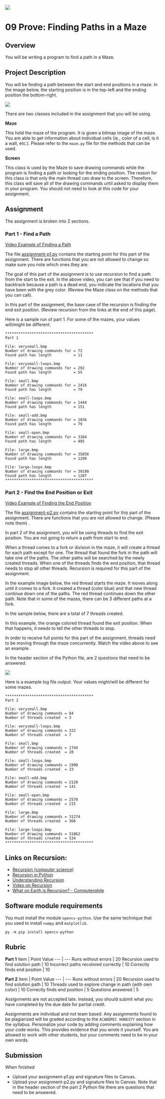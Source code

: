 ![](../../banner.png)

# 09 Prove: Finding Paths in a Maze

## Overview

You will be writing a program to find a path in a Maze.

## Project Description

You will be finding a path between the start and end positions in a maze.  In the image below, the starting position is in the top-left and the ending position the bottom-right.

![](maze.png)

There are two classes included in the assignment that you will be using.

**Maze**

This hold the maze of the program.  It is given a bitmap image of the maze.  You are able to get information about individual cells (ie., color of a cell, is it a wall, etc.).  Please refer to the `maze.py` file for the methods that can be used.

**Screen**

This class is used by the Maze to save drawing commands while the program is finding a path or looking for the ending position.  The reason for this class is that only the main thread can draw to the screen.  Therefore, this class will save all of the drawing commands until asked to display them in your program.  You should not need to look at this code for your assignment.

## Assignment

The assignment is broken into 2 sections.

### Part 1 - Find a Path

[Video Example of Finding a Path](find_path.mp4)

The file [assignment-p1.py](assignment-p1.py) contains the starting point for this part of the assignment.  There are functions that you are not allowed to change so make sure you note which ones they are.

The goal of this part of the assignment is to use recursion to find a path from the start to the exit.  In the above video, you can see that if you need to backtrack because a path is a dead end, you indicate the locations that you have been with the grey color. (Review the Maze class on the methods that you can call).

In this part of the assignment, the base case of the recursion is finding the end exit position.  (Review recursion from the links at the end of this page).

Here is a sample run of part 1.  For some of the mazes, your values will/might be different.

```
****************************************
Part 1

File: verysmall.bmp
Number of drawing commands for = 72
Found path has length          = 11

File: verysmall-loops.bmp
Number of drawing commands for = 292
Found path has length          = 55

File: small.bmp
Number of drawing commands for = 2416
Found path has length          = 79

File: small-loops.bmp
Number of drawing commands for = 1444
Found path has length          = 151

File: small-odd.bmp
Number of drawing commands for = 1836
Found path has length          = 79

File: small-open.bmp
Number of drawing commands for = 3184
Found path has length          = 405

File: large.bmp
Number of drawing commands for = 35856
Found path has length          = 1299

File: large-loops.bmp
Number of drawing commands for = 39180
Found path has length          = 1287
****************************************
```


### Part 2 - Find the End Position or Exit

[Video Example of Finding the End Position](find_end_position.mp4)

The file [assignment-p2.py](assignment-p1.py) contains the starting point for this part of the assignment.  There are functions that you are not allowed to change.  (Please note them) .

In part 2 of the assignment, you will be using threads to find the exit position.  You are not going to return a path from start to end.  

When a thread comes to a fork or division in the maze, it will create a thread for each path except for one.  The thread that found the fork in the path will take one of the paths. The other paths will be searched by the newly created threads.  When one of the threads finds the end position, that thread needs to stop all other threads.  Recursion is required for this part of the assignment.

In the example image below, the red thread starts the maze.  It moves along until it comes to a fork.  It created a thread (color blue) and that new thread continue down one of the paths.  The red thread continues down the other path.  Note that in some of the mazes, there can be 3 different paths at a fork.

In the sample below, there are a total of 7 threads created.

In this example, the orange colored thread found the exit position.  When that happens, it needs to tell the other threads to stop.

In order to receive full points for this part of the assignment, threads need to be moving through the maze concurrently.  Watch the video above to see an example.

In the header section of the Python file, are 2 questions that need to be answered.

![](image-threads.png)

Here is a example log file output.  Your values might/will be different for some mazes.

```
****************************************
Part 2

File: verysmall.bmp
Number of drawing commands = 84
Number of threads created  = 3

File: verysmall-loops.bmp
Number of drawing commands = 322
Number of threads created  = 7

File: small.bmp
Number of drawing commands = 1744
Number of threads created  = 20

File: small-loops.bmp
Number of drawing commands = 1990
Number of threads created  = 33

File: small-odd.bmp
Number of drawing commands = 2120
Number of threads created  = 141

File: small-open.bmp
Number of drawing commands = 2570
Number of threads created  = 215

File: large.bmp
Number of drawing commands = 31274
Number of threads created  = 366

File: large-loops.bmp
Number of drawing commands = 31862
Number of threads created  = 534
****************************************
```

## Links on Recursion:

- [Recursion (computer science)](https://en.wikipedia.org/wiki/Recursion_\(computer_science\))
- [Recursion in Python](https://realpython.com/python-thinking-recursively/#recursive-functions-in-python)
- [Understanding Recursion](https://stackabuse.com/understanding-recursive-functions-with-python/)
- [Video on Recursion](https://www.youtube.com/watch?v=ngCos392W4w)
- [What on Earth is Recursion? - Computerphile](https://www.youtube.com/watch?v=Mv9NEXX1VHc)


## Software module requirements

You must install the module `opencv-python`.  Use the same technique that you used to install `numpy` and `matplotlib`. 

```
py -m pip install opencv-python
```

## Rubric

**Part 1**
Item | Point Value
--- | ---
Runs without errors | 20
Recursion used to find solution path | 10
Incorrect paths recolored correctly | 10
Correctly finds end position | 10


**Part 2**
Item | Point Value
--- | ---
Runs without errors | 20
Recursion used to find solution path | 10
Threads used to explore change in path (with own color) | 10
Correctly finds end position | 5
Questions answered | 5

Assignments are not accepted late. Instead, you should submit what you have completed by the due date for partial credit.

Assignments are individual and not team based.  Any assignments found to be plagiarized will be graded according to the `ACADEMIC HONESTY` section in the syllabus. Personalize your code by adding comments explaining how your code works. This provides evidence that you wrote it yourself. You are allowed to work with other students, but your comments need to be in your own words.

## Submission

When finished

- Upload your assignment-p1.py and signature files to Canvas. 
- Upload your assignment-p2.py and signature files to Canvas. Note that in the header section of the part 2 Python file there are questions that need to be answered.